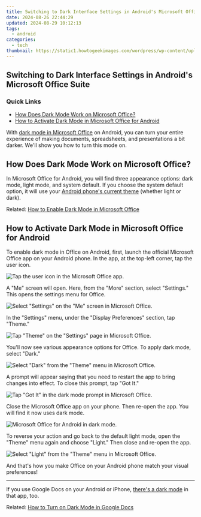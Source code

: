 ```yaml
---
title: Switching to Dark Interface Settings in Android's Microsoft Office Suite
date: 2024-08-26 22:44:29
updated: 2024-08-29 10:12:13
tags:
  - android
categories:
  - tech
thumbnail: https://static1.howtogeekimages.com/wordpress/wp-content/uploads/2021/08/smartphone-office-365-logo.jpg
---
```


## Switching to Dark Interface Settings in Android's Microsoft Office Suite

### Quick Links

* [How Does Dark Mode Work on Microsoft Office?](https://hardware-updates.techidaily.com/linksys-ae1200-the-easy-peasy-guide-to-securing-your-wifi-driver-download/)
* [How to Activate Dark Mode in Microsoft Office for Android](https://screen-video-capture.techidaily.com/new-capturing-screenshots-like-a-pro-the-best-recorder-reviews-for-2024/)

 With [dark mode in Microsoft Office](https://youtube-help.techidaily.com/2024-approved-exploring-biggest-fifa-footage-trends-in-graphics/) on Android, you can turn your entire experience of making documents, spreadsheets, and presentations a bit darker. We'll show you how to turn this mode on.

##  How Does Dark Mode Work on Microsoft Office?

 In Microsoft Office for Android, you will find three appearance options: dark mode, light mode, and system default. If you choose the system default option, it will use your [Android phone's current theme](https://android-unlock.techidaily.com/in-2024-how-to-change-vivo-lock-screen-clock-in-seconds-by-drfone-android/) (whether light or dark).

Related: [How to Enable Dark Mode in Microsoft Office](https://youtube-help.techidaily.com/2024-approved-exploring-biggest-fifa-footage-trends-in-graphics/) 

##  How to Activate Dark Mode in Microsoft Office for Android

 To enable dark mode in Office on Android, first, launch the official Microsoft Office app on your Android phone. In the app, at the top-left corner, tap the user icon.

![Tap the user icon in the Microsoft Office app.](https://static1.howtogeekimages.com/wordpress/wp-content/uploads/2021/08/1-office-user-icon.png) 

 A "Me" screen will open. Here, from the "More" section, select "Settings." This opens the settings menu for Office.

![Select "Settings" on the "Me" screen in Microsoft Office.](https://static1.howtogeekimages.com/wordpress/wp-content/uploads/2021/08/2-office-settings.png) 

 In the "Settings" menu, under the "Display Preferences" section, tap "Theme."

![Tap "Theme" on the "Settings" page in Microsoft Office.](https://static1.howtogeekimages.com/wordpress/wp-content/uploads/2021/08/3-office-theme.png) 

 You'll now see various appearance options for Office. To apply dark mode, select "Dark."

![Select "Dark" from the "Theme" menu in Microsoft Office.](https://static1.howtogeekimages.com/wordpress/wp-content/uploads/2021/08/4-office-dark-mode.png) 

 A prompt will appear saying that you need to restart the app to bring changes into effect. To close this prompt, tap "Got It."

![Tap "Got It" in the dark mode prompt in Microsoft Office.](https://static1.howtogeekimages.com/wordpress/wp-content/uploads/2021/08/5-office-dark-mode-prompt.png) 

 Close the Microsoft Office app on your phone. Then re-open the app. You will find it now uses dark mode.

![Microsoft Office for Android in dark mode.](https://static1.howtogeekimages.com/wordpress/wp-content/uploads/2021/08/6-office-in-dark-mode.png) 

 To reverse your action and go back to the default light mode, open the "Theme" menu again and choose "Light." Then close and re-open the app.

![Select "Light" from the "Theme" menu in Microsoft Office.](https://static1.howtogeekimages.com/wordpress/wp-content/uploads/2021/08/7-office-light-mode.png) 

 And that's how you make Office on your Android phone match your visual preferences!

---

 If you use Google Docs on your Android or iPhone, [there's a dark mode](https://unlock-android.techidaily.com/a-perfect-guide-to-remove-or-disable-google-smart-lock-on-vivo-y100-5g-by-drfone-android/) in that app, too.

Related: [How to Turn on Dark Mode in Google Docs](https://unlock-android.techidaily.com/a-perfect-guide-to-remove-or-disable-google-smart-lock-on-vivo-y100-5g-by-drfone-android/)

<ins class="adsbygoogle"
     style="display:block"
     data-ad-format="autorelaxed"
     data-ad-client="ca-pub-7571918770474297"
     data-ad-slot="1223367746"></ins>



<ins class="adsbygoogle"
     style="display:block"
     data-ad-client="ca-pub-7571918770474297"
     data-ad-slot="8358498916"
     data-ad-format="auto"
     data-full-width-responsive="true"></ins>
